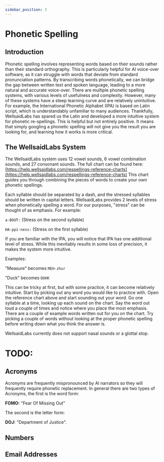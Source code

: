```yaml
---
sidebar_position: 3
---
```


# Phonetic Spelling

## Introduction

Phonetic spelling involves representing words based on their sounds rather than their standard orthography. This is particularly helpful for AI voice-over software, as it can struggle with words that deviate from standard pronunciation patterns. By transcribing words phonetically, we can bridge the gap between written text and spoken language, leading to a more natural and accurate voice-over. There are multiple phonetic spelling systems, with various levels of usefulness and complexity. However, many of these systems have a steep learning curve and are relatively unintuitive. For example, the International Phonetic Alphabet (IPA) is based on Latin script, which is understandably unfamiliar to many audiences. Thankfully, WellsaidLabs has spared us the Latin and developed a more intuitive system for phonetic re-spellings. This is helpful but not entirely positive. It means that simply googling a phonetic spelling will not give you the result you are looking for, and learning how it works is more critical.

## The WellsaidLabs System

The WellsaidLabs system uses 12 vowel sounds, 6 vowel combination sounds, and 27 consonant sounds. The full chart can be found here: [https://help.wellsaidlabs.com/respellings-reference-charts](https://help.wellsaidlabs.com/respellings-reference-charts)
This chart guides you through combining the pieces of words to create your own phonetic spellings.

Each syllable should be separated by a dash, and the stressed syllables should be written in capital letters. WellsaidLabs provides 2 levels of stress when phonetically spelling a word. For our purposes, "stress" can be thought of as emphasis. For example:

`a-BOUT:` (Stress on the second syllable)

`HA-ppi-ness:` (Stress on the first syllable)

If you are familiar with the IPA, you will notice that IPA has one additional level of stress. While this inevitably results in some loss of precision, it makes the system more intuitive.

Examples:

"Measure" becomes `MEH-zhur`

"Duck" becomes `DUHK`

This can be tricky at first, but with some practice, it can become relatively intuitive. Start by picking out any word you would like to practice with. Open the reference chart above and start sounding out your word. Go one syllable at a time, looking up each sound on the chart. Say the word out loud a couple of times and notice where you place the most emphasis. There are a couple of example words written out for you on the chart. Try picking a couple of words without looking at the proper phonetic spelling before writing down what you think the answer is.



WellsaidLabs currently does not support nasal sounds or a glottal stop. 


# TODO:

## Acronyms

Acronyms are frequently mispronounced by AI narrators so they will frequently require phonetic replacement. In general there are two types of Acronyms, the first is the word form:

**FOMO:** "Fear Of Missing Out"

The second is the letter form:

**DOJ:** "Department of Justice".


## Numbers

## Email Addresses 


